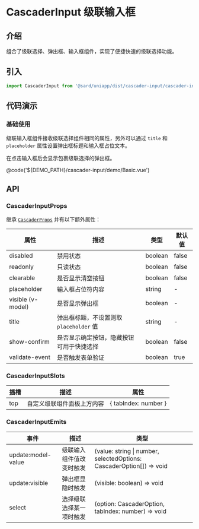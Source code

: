 # CascaderInput 级联输入框

## 介绍

组合了级联选择、弹出框、输入框组件，实现了便捷快速的级联选择功能。

## 引入

```ts
import CascaderInput from '@sard/uniapp/dist/cascader-input/cascader-input.vue'
```

## 代码演示

### 基础使用

级联输入框组件接收级联选择组件相同的属性，另外可以通过 `title` 和 `placeholder` 属性设置弹出框标题和输入框占位文本。

在点击输入框后会显示包裹级联选择的弹出框。

@code('${DEMO_PATH}/cascader-input/demo/Basic.vue')

## API

### CascaderInputProps

继承 [`CascaderProps`](./#/components/cascader#CascaderProps) 并有以下额外属性：

| 属性              | 描述                                     | 类型    | 默认值 |
| ----------------- | ---------------------------------------- | ------- | ------ |
| disabled          | 禁用状态                                 | boolean | false  |
| readonly          | 只读状态                                 | boolean | false  |
| clearable         | 是否显示清空按钮                         | boolean | false  |
| placeholder       | 输入框占位符内容                         | string  | -      |
| visible (v-model) | 是否显示弹出框                           | boolean | -      |
| title             | 弹出框标题，不设置则取 `placeholder` 值  | string  | -      |
| show-confirm      | 是否显示确定按钮，隐藏按钮可用于快捷选择 | boolean | false  |
| validate-event    | 是否触发表单验证                         | boolean | true   |

### CascaderInputSlots

| 插槽 | 描述                       | 属性                 |
| ---- | -------------------------- | -------------------- |
| top  | 自定义级联组件面板上方内容 | { tabIndex: number } |

### CascaderInputEmits

| 事件               | 描述                     | 类型                                                                 |
| ------------------ | ------------------------ | -------------------------------------------------------------------- |
| update:model-value | 级联输入组件值改变时触发 | (value: string \| number, selectedOptions: CascaderOption[]) => void |
| update:visible     | 弹出框显隐时触发         | (visible: boolean) => void                                           |
| select             | 选择级联选择某一项时触发 | (option: CascaderOption, tabIndex: number) => void                   |
